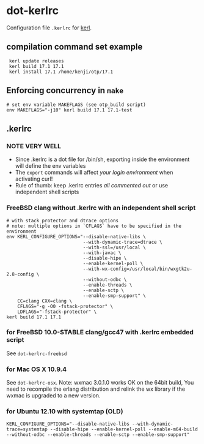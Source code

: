 # dot-kerlrc

Configuration file `.kerlrc` for [kerl](https://github.com/spawngrid/kerl).

## compilation command set example

     kerl update releases
     kerl build 17.1 17.1
     kerl install 17.1 /home/kenji/otp/17.1

## Enforcing concurrency in `make`

    # set env variable MAKEFLAGS (see otp_build script)
    env MAKEFLAGS="-j10" kerl build 17.1 17.1-test

## .kerlrc

### NOTE VERY WELL

* Since .kerlrc is a dot file for /bin/sh, exporting inside the environment will define the env variables
* The `export` commands will affect *your login environment* when activating curl!
* Rule of thumb: keep .kerlrc entries *all commented out* or use independent shell scripts

### FreeBSD clang without .kerlrc with an independent shell script

    # with stack protector and dtrace options
    # note: multiple options in `CFLAGS` have to be specified in the environment
    env KERL_CONFIGURE_OPTIONS="--disable-native-libs \
                                --with-dynamic-trace=dtrace \
                                --with-ssl=/usr/local \
                                --with-javac \
                                --disable-hipe \
                                --enable-kernel-poll \
                                --with-wx-config=/usr/local/bin/wxgtk2u-2.8-config \
                                --without-odbc \
                                --enable-threads \
                                --enable-sctp \
                                --enable-smp-support" \
        CC=clang CXX=clang \
        CFLAGS="-g -O0 -fstack-protector" \
        LDFLAGS="-fstack-protector" \
    kerl build 17.1 17.1

### for FreeBSD 10.0-STABLE clang/gcc47 with .kerlrc embedded script

See `dot-kerlrc-freebsd`

### for Mac OS X 10.9.4

See `dot-kerlrc-osx`. Note: wxmac 3.0.1.0 works OK on the 64bit build, You need
to recompile the erlang distribution and relink the wx library if the wxmac is
upgraded to a new version.

### for Ubuntu 12.10 with systemtap (OLD)

    KERL_CONFIGURE_OPTIONS="--disable-native-libs --with-dynamic-trace=systemtap --disable-hipe --enable-kernel-poll --enable-m64-build --without-odbc --enable-threads --enable-sctp --enable-smp-support"

